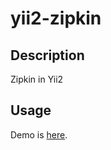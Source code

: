 # yii2-zipkin
## Description
Zipkin in Yii2

## Usage
Demo is [here](https://github.com/luoxiaojun1992/yii2-zipkin-demo).